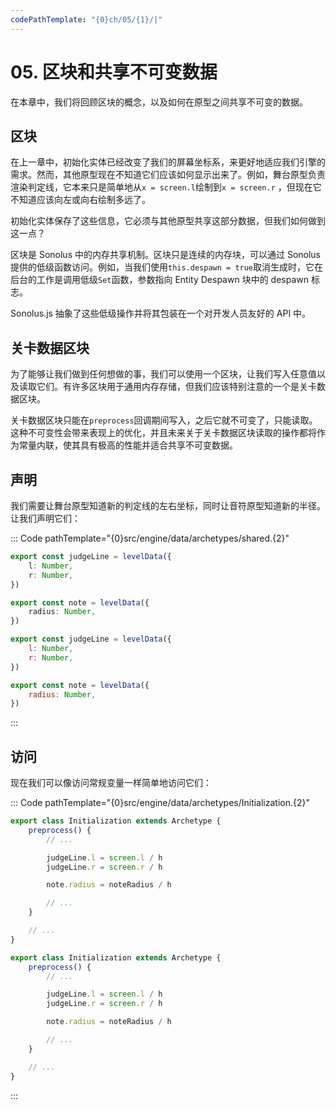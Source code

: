 ```yaml
---
codePathTemplate: "{0}ch/05/{1}/|"
---
```


# 05. 区块和共享不可变数据

在本章中，我们将回顾区块的概念，以及如何在原型之间共享不可变的数据。

## 区块

在上一章中，初始化实体已经改变了我们的屏幕坐标系，来更好地适应我们引擎的需求。然而，其他原型现在不知道它们应该如何显示出来了。例如，舞台原型负责渲染判定线，它本来只是简单地从`x = screen.l`绘制到`x = screen.r` ，但现在它不知道应该向左或向右绘制多远了。

初始化实体保存了这些信息，它必须与其他原型共享这部分数据，但我们如何做到这一点？

区块是 Sonolus 中的内存共享机制。区块只是连续的内存块，可以通过 Sonolus 提供的低级函数访问。例如，当我们使用`this.despawn = true`取消生成时，它在后台的工作是调用低级`Set`函数，参数指向 Entity Despawn 块中的 despawn 标志。

Sonolus.js 抽象了这些低级操作并将其包装在一个对开发人员友好的 API 中。

## 关卡数据区块

为了能够让我们做到任何想做的事，我们可以使用一个区块，让我们写入任意值以及读取它们。有许多区块用于通用内存存储，但我们应该特别注意的一个是关卡数据区块。

关卡数据区块只能在`preprocess`回调期间写入，之后它就不可变了，只能读取。这种不可变性会带来表现上的优化，并且未来关于关卡数据区块读取的操作都将作为常量内联，使其具有极高的性能并适合共享不可变数据。

## 声明

我们需要让舞台原型知道新的判定线的左右坐标，同时让音符原型知道新的半径。让我们声明它们：

::: Code pathTemplate="{0}src/engine/data/archetypes/shared.{2}"

```ts
export const judgeLine = levelData({
    l: Number,
    r: Number,
})

export const note = levelData({
    radius: Number,
})
```

```js
export const judgeLine = levelData({
    l: Number,
    r: Number,
})

export const note = levelData({
    radius: Number,
})
```

:::

## 访问

现在我们可以像访问常规变量一样简单地访问它们：

::: Code pathTemplate="{0}src/engine/data/archetypes/Initialization.{2}"

```ts
export class Initialization extends Archetype {
    preprocess() {
        // ...

        judgeLine.l = screen.l / h
        judgeLine.r = screen.r / h

        note.radius = noteRadius / h

        // ...
    }

    // ...
}
```

```js
export class Initialization extends Archetype {
    preprocess() {
        // ...

        judgeLine.l = screen.l / h
        judgeLine.r = screen.r / h

        note.radius = noteRadius / h

        // ...
    }

    // ...
}
```

:::
